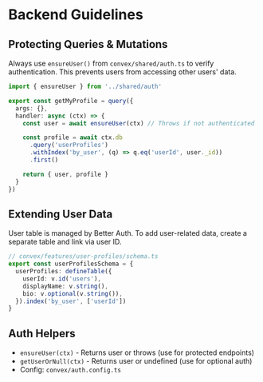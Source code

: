 # Backend Guidelines

## Protecting Queries & Mutations

Always use `ensureUser()` from `convex/shared/auth.ts` to verify authentication. This prevents users from accessing other users' data.

```typescript
import { ensureUser } from '../shared/auth'

export const getMyProfile = query({
  args: {},
  handler: async (ctx) => {
    const user = await ensureUser(ctx) // Throws if not authenticated

    const profile = await ctx.db
      .query('userProfiles')
      .withIndex('by_user', (q) => q.eq('userId', user._id))
      .first()

    return { user, profile }
  }
})
```

## Extending User Data

User table is managed by Better Auth. To add user-related data, create a separate table and link via user ID.

```typescript
// convex/features/user-profiles/schema.ts
export const userProfilesSchema = {
  userProfiles: defineTable({
    userId: v.id('users'),
    displayName: v.string(),
    bio: v.optional(v.string()),
  }).index('by_user', ['userId'])
}
```

## Auth Helpers

- `ensureUser(ctx)` - Returns user or throws (use for protected endpoints)
- `getUserOrNull(ctx)` - Returns user or undefined (use for optional auth)
- Config: `convex/auth.config.ts`
